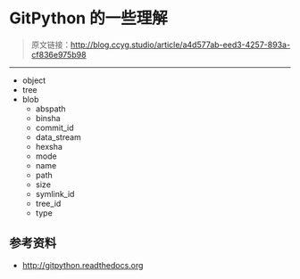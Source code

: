 # GitPython 的一些理解

[annotation]: <id> (a4d577ab-eed3-4257-893a-cf836e975b98)
[annotation]: <status> (protect)
[annotation]: <create_time> (2019-04-27 18:54:00)
[annotation]: <category> (计算机技术)
[annotation]: <tags> (Python|Git)
[annotation]: <comments> (false)

> 原文链接：<http://blog.ccyg.studio/article/a4d577ab-eed3-4257-893a-cf836e975b98>

---

- object
- tree
- blob
    - abspath
    - binsha
    - commit_id
    - data_stream
    - hexsha
    - mode
    - name
    - path
    - size
    - symlink_id
    - tree_id
    - type


## 参考资料

- <http://gitpython.readthedocs.org>